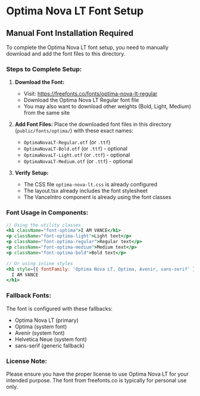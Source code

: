 # Optima Nova LT Font Setup

## Manual Font Installation Required

To complete the Optima Nova LT font setup, you need to manually download and add the font files to this directory.

### Steps to Complete Setup:

1. **Download the Font:**
   - Visit: https://freefonts.co/fonts/optima-nova-lt-regular
   - Download the Optima Nova LT Regular font file
   - You may also want to download other weights (Bold, Light, Medium) from the same site

2. **Add Font Files:**
   Place the downloaded font files in this directory (`public/fonts/optima/`) with these exact names:
   - `OptimaNovaLT-Regular.otf` (or `.ttf`)
   - `OptimaNovaLT-Bold.otf` (or `.ttf`) - optional
   - `OptimaNovaLT-Light.otf` (or `.ttf`) - optional
   - `OptimaNovaLT-Medium.otf` (or `.ttf`) - optional

3. **Verify Setup:**
   - The CSS file `optima-nova-lt.css` is already configured
   - The layout.tsx already includes the font stylesheet
   - The VanceIntro component is already using the font classes

### Font Usage in Components:

```jsx
// Using the utility classes
<h1 className="font-optima">I AM VANCE</h1>
<p className="font-optima-light">Light text</p>
<p className="font-optima-regular">Regular text</p>
<p className="font-optima-medium">Medium text</p>
<p className="font-optima-bold">Bold text</p>

// Or using inline styles
<h1 style={{ fontFamily: 'Optima Nova LT, Optima, Avenir, sans-serif' }}>
  I AM VANCE
</h1>
```

### Fallback Fonts:
The font is configured with these fallbacks:
- Optima Nova LT (primary)
- Optima (system font)
- Avenir (system font)
- Helvetica Neue (system font)
- sans-serif (generic fallback)

### License Note:
Please ensure you have the proper license to use Optima Nova LT for your intended purpose. The font from freefonts.co is typically for personal use only.
